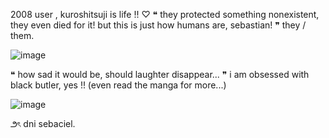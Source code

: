 
2008 user , kuroshitsuji is life !! ♡
❝ they protected something nonexistent, they even died for it! but this is just how humans are, sebastian! ❞ they / them.
 
![image](https://github.com/user-attachments/assets/7049d8ce-9e77-4d34-a677-1ffee7406643)


❝ how sad it would be, should laughter disappear... ❞ i am obsessed with black butler, yes !! (even read the manga for more...)
 
![image](https://github.com/user-attachments/assets/d5209f01-9aad-47ef-a228-ad784b3564c3)
 
౨ৎ dni sebaciel.
